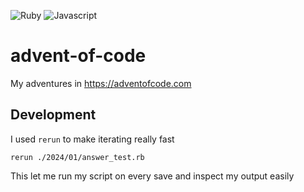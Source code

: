 ![Ruby](https://github.com/tannermares/advent-of-code/actions/workflows/ruby.yml/badge.svg) ![Javascript](https://github.com/tannermares/advent-of-code/actions/workflows/node.js.yml/badge.svg)

# advent-of-code

My adventures in https://adventofcode.com

## Development

I used `rerun` to make iterating really fast

```
rerun ./2024/01/answer_test.rb
```

This let me run my script on every save and inspect my output easily
